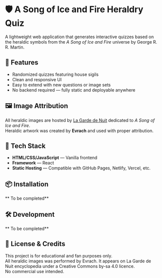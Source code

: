 
# 🛡️ A Song of Ice and Fire Heraldry Quiz

A lightweight web application that generates interactive quizzes based on the heraldic symbols from the *A Song of Ice and Fire* universe by George R. R. Martin.

## 🚀 Features

- Randomized quizzes featuring house sigils
- Clean and responsive UI
- Easy to extend with new questions or image sets
- No backend required — fully static and deployable anywhere

## 🖼️ Image Attribution

All heraldic images are hosted by [La Garde de Nuit](https://www.lagardedenuit.com/wiki/index) dedicated to *A Song of Ice and Fire*.  
Heraldic artwork was created by **Evrach** and used with proper attribution.

## 🧰 Tech Stack

- **HTML/CSS/JavaScript** — Vanilla frontend
- **Framework** — React
- **Static Hosting** — Compatible with GitHub Pages, Netlify, Vercel, etc.

## 📦 Installation

** To be completed**

## 🛠️ Development

** To be completed**

## 📄 License & Credits

This project is for educational and fan purposes only.  
All heraldic images was performed by Evrach. It appears on La Garde de Nuit encyclopedia under a Creative Commons by-sa 4.0 licence.  
No commercial use intended.



